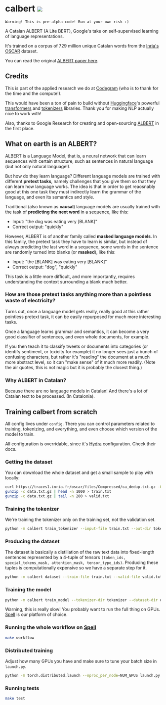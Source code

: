 # calbert ![](https://github.com/codegram/calbert/workflows/Tests/badge.svg)

`Warning! This is pre-alpha code! Run at your own risk :)`

A Catalan ALBERT (A Lite BERT), Google's take on self-supervised learning of language representations.

It's trained on a corpus of 729 million unique Catalan words from the [Inria's OSCAR](https://traces1.inria.fr/oscar/) dataset.

You can read the original [ALBERT paper here](https://arxiv.org/pdf/1909.11942.pdf).

## Credits

This is part of the applied research we do at [Codegram](https://codegram.com) (who is to thank for the time and the compute!).

This would have been a ton of pain to build without [Huggingface](http://huggingface.co)'s powerful [transformers](http://github.com/huggingface/transformers) and [tokenizers](http://github.com/huggingface/tokenizers) libraries. Thank you for making NLP actually nice to work with!

Also, thanks to Google Research for creating and open-sourcing [ALBERT](https://github.com/google-research/ALBERT) in the first place.

## What on earth is an ALBERT?

ALBERT is a Language Model, that is, a neural network that can learn sequences with certain structure, such as sentences in natural language (but not only natural language!).

But how do they learn language? Different language models are trained with different **pretext tasks**, namely challenges that you give them so that they can learn how language works. The idea is that in order to get reaosnably good at this one task they must indirectly learn the grammar of the language, and even its semantics and style.

Traditional (also known as **causal**) language models are usually trained with the task of **predicting the next word** in a sequence, like this:

- Input: "the dog was eating very [BLANK]"
- Correct output: "quickly"

However, ALBERT is of another family called **masked language models**. In this family, the pretext task they have to learn is similar, but instead of always predicting the last word in a sequence, some words in the sentence are randomly turned into blanks (or **masked**), like this:

- Input: "the [BLANK] was eating very [BLANK]"
- Correct output: "dog", "quickly"

This task is a little more difficult, and more importantly, requires understanding the context surrounding a blank much better.

### How are those pretext tasks anything more than a pointless waste of electricity?

Turns out, once a language model gets really, really good at this rather pointless pretext task, it can be easily repurposed for much more interesting tasks.

Once a language learns grammar and semantics, it can become a very good classifier of sentences, and even whole documents, for example.

If you then teach it to classify tweets or documents into categories (or identify sentiment, or toxicity for example) it no longer sees just a bunch of confusing characters, but rather it's "reading" the document at a much more abstract level, so it can "make sense" of it much more readily. (Note the air quotes, this is not magic but it is probably the closest thing.)

### Why ALBERT in Catalan?

Because there are no language models in Catalan! And there's a lot of Catalan text to be processed. (In Catalonia).

## Training calbert from scratch

All config lives under `config`. There you can control parameters related to training, tokenizing, and everything, and even choose which version of the model to train.

All configuration is overridable, since it's [Hydra](https://hydra.cc) configuration. Check their docs.

### Getting the dataset

You can download the whole dataset and get a small sample to play with locally:

```bash
curl https://traces1.inria.fr/oscar/files/Compressed/ca_dedup.txt.gz -O data.txt.gz
gunzip -c data.txt.gz | head -n 1000 > train.txt
gunzip -c data.txt.gz | tail -n 200 > valid.txt
```

### Training the tokenizer

We're training the tokenizer only on the training set, not the validation set.

```bash
python -m calbert train_tokenizer --input-file train.txt --out-dir tokenizer
```

### Producing the dataset

The dataset is basically a distillation of the raw text data into fixed-length sentences represented by a 4-tuple of tensors `(token_ids, special_tokens_mask, attention_mask, tensor_type_ids)`. Producing these tuples is computationally expensive so we have a separate step for it.

```bash
python -m calbert dataset --train-file train.txt --valid-file valid.txt --tokenizer-dir tokenizer --out-dir dataset
```

### Training the model

```bash
python -m calbert train_model --tokenizer-dir tokenizer --dataset-dir dataset --out-dir model --tensorboard-dir tensorboard
```

Warning, this is really slow! You probably want to run the full thing on GPUs. [Spell](https://spell.run) is our platform of choice.

### Running the whole workflow on [Spell](https://spell.run)

```bash
make workflow
```

### Distributed training

Adjust how many GPUs you have and make sure to tune your batch size in `launch.py`.

```bash
python -m torch.distributed.launch --nproc_per_node=NUM_GPUS launch.py
```

### Running tests

```bash
make test
```
